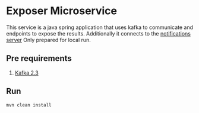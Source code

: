 # Exposer Microservice

This service is a java spring application that uses kafka to communicate and endpoints to expose the results.
Additionally it connects to the [notifications server](https://github.com/annie60/socketio-nodejs)
Only prepared for local run.

## Pre requirements
1. [Kafka 2.3](https://kafka.apache.org/downloads)

## Run
`mvn clean install`